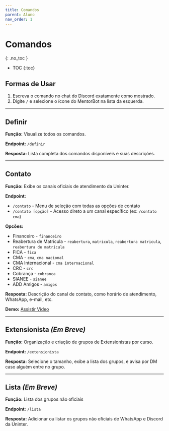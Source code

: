 ```yaml
---
title: Comandos
parent: Aluno
nav_order: 1
---
```


# Comandos
{: .no_toc }

- TOC
{:toc}

## Formas de Usar

1. Escreva o comando no chat do Discord exatamente como mostrado.
2. Digite `/` e selecione o ícone do MentorBot na lista da esquerda.

---

## Definir

**Função:** Visualize todos os comandos.

**Endpoint:** `/definir`

**Resposta:** Lista completa dos comandos disponíveis e suas descrições.

---

## Contato

**Função:** Exibe os canais oficiais de atendimento da Uninter.

**Endpoint:**
- `/contato` - Menu de seleção com todas as opções de contato
- `/contato [opção]` - Acesso direto a um canal específico (ex: `/contato cma`)

**Opcões:**
- Financeiro - `financeiro`
- Reabertura de Matrícula - `reabertura`, `matricula`, `reabertura matricula`, `reabertura de matricula`
- FICA - `fica`
- CMA - `cma`, `cma nacional`
- CMA Internacional - `cma internacional`
- CRC - `crc`
- Cobrança - `cobranca`
- SIANEE - `sianee`
- ADD Amigos - `amigos`

**Resposta:** Descrição do canal de contato, como horário de atendimento, WhatsApp, e-mail, etc.

**Demo:** [Assistir Video](https://github.com/user-attachments/assets/70d8efed-b3ec-47ca-9440-12eb54e056eb)

---

## Extensionista _(Em Breve)_

**Função:** Organização e criação de grupos de Extensionistas por curso.

**Endpoint:** `/extensionista`

**Resposta:** Selecione o tamanho, exibe a lista dos grupos, e avisa por DM caso alguém entre no grupo.

---

## Lista _(Em Breve)_

**Função:** Lista dos grupos não oficiais

**Endpoint:** `/lista`

**Resposta:** Adicionar ou listar os grupos não oficiais de WhatsApp e Discord da Uninter.
